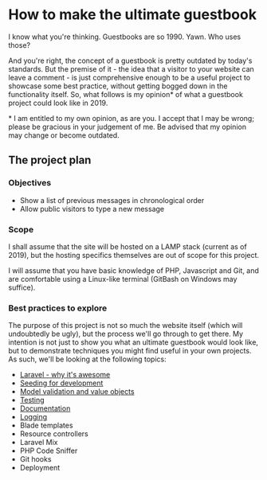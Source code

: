 # How to make the ultimate guestbook

I know what you're thinking. Guestbooks are so 1990. Yawn. Who uses those?

And you're right, the concept of a guestbook is pretty outdated by today's standards. But the premise of it - the idea that a visitor to your website can leave a comment - is just comprehensive enough to be a useful project to showcase some best practice, without getting bogged down in the functionality itself. So, what follows is my opinion* of what a guestbook project could look like in 2019.

\* I am entitled to my own opinion, as are you. I accept that I may be wrong; please be gracious in your judgement of me. Be advised that my opinion may change or become outdated.

## The project plan

### Objectives

* Show a list of previous messages in chronological order
* Allow public visitors to type a new message

### Scope

I shall assume that the site will be hosted on a LAMP stack (current as of 2019), but the hosting specifics themselves are out of scope for this project.

I will assume that you have basic knowledge of PHP, Javascript and Git, and are comfortable using a Linux-like terminal (GitBash on Windows may suffice).

### Best practices to explore

The purpose of this project is not so much the website itself (which will undoubtedly be ugly), but the process we'll go through to get there. My intention is not just to show you what an ultimate guestbook would look like, but to demonstrate techniques you might find useful in your own projects. As such, we'll be looking at the following topics:

* [Laravel - why it's awesome](docs/laravel.md)
* [Seeding for development](docs/seeding.md)
* [Model validation and value objects](docs/model-validation.md)
* [Testing](docs/testing.md)
* [Documentation](docs/documentation.md)
* [Logging](docs/logging.md)
* Blade templates
* Resource controllers
* Laravel Mix
* PHP Code Sniffer
* Git hooks
* Deployment
